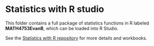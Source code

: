 # Statistics with R studio

This folder contains a full package of statistics functions in R labeled **MATH4753EvanB**, which can be loaded into R Studio. 

See the [Statistics with R repository](https://github.com/evan-a-blosser-1/Statistics-with-R) for more details and workbooks. 

